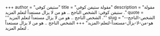 +++
author = "ستيفن كوفي"
title = "مقولة ستيفن كوفي"
description = "مقولة ستيفن كوفي: الشخص الناجح .. هو من لا يزال مستعداً لتعلم المزيد ."
quote = '''الشخص الناجح .. هو من لا يزال مستعداً لتعلم المزيد .'''
slug = "الشخص-الناجح--هو-من-لا-يزال-مستعداً-لتعلم-المزيد"
+++
الشخص الناجح .. هو من لا يزال مستعداً لتعلم المزيد .
